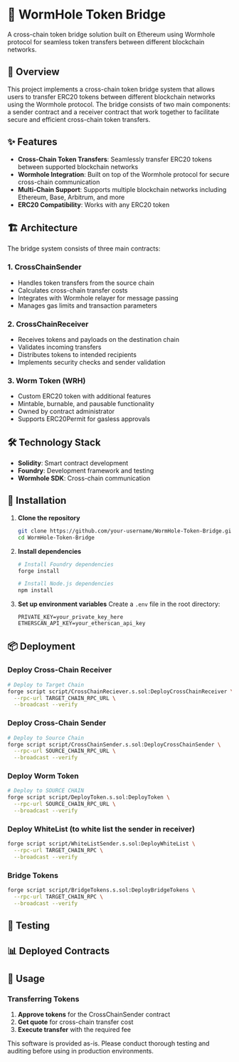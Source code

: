 



# 🌉 WormHole Token Bridge

A cross-chain token bridge solution built on Ethereum using Wormhole protocol for seamless token transfers between different blockchain networks.

## 🚀 Overview

This project implements a cross-chain token bridge system that allows users to transfer ERC20 tokens between different blockchain networks using the Wormhole protocol. The bridge consists of two main components: a sender contract and a receiver contract that work together to facilitate secure and efficient cross-chain token transfers.

## ✨ Features

- **Cross-Chain Token Transfers**: Seamlessly transfer ERC20 tokens between supported blockchain networks
- **Wormhole Integration**: Built on top of the Wormhole protocol for secure cross-chain communication
- **Multi-Chain Support**: Supports multiple blockchain networks including Ethereum, Base, Arbitrum, and more
- **ERC20 Compatibility**: Works with any ERC20 token

## 🏗️ Architecture

The bridge system consists of three main contracts:

### 1. CrossChainSender
- Handles token transfers from the source chain
- Calculates cross-chain transfer costs
- Integrates with Wormhole relayer for message passing
- Manages gas limits and transaction parameters

### 2. CrossChainReceiver
- Receives tokens and payloads on the destination chain
- Validates incoming transfers
- Distributes tokens to intended recipients
- Implements security checks and sender validation

### 3. Worm Token (WRH)
- Custom ERC20 token with additional features
- Mintable, burnable, and pausable functionality
- Owned by contract administrator
- Supports ERC20Permit for gasless approvals

## 🛠️ Technology Stack

- **Solidity**: Smart contract development
- **Foundry**: Development framework and testing
- **Wormhole SDK**: Cross-chain communication


## 🔧 Installation

1. **Clone the repository**
   ```bash
   git clone https://github.com/your-username/WormHole-Token-Bridge.git
   cd WormHole-Token-Bridge
   ```

2. **Install dependencies**
   ```bash
   # Install Foundry dependencies
   forge install
   
   # Install Node.js dependencies
   npm install
   ```

3. **Set up environment variables**
   Create a `.env` file in the root directory:
   ```env
   PRIVATE_KEY=your_private_key_here
   ETHERSCAN_API_KEY=your_etherscan_api_key
   ```

## 📦 Deployment

### Deploy Cross-Chain Receiver
```bash
# Deploy to Target Chain
forge script script/CrossChainReciever.s.sol:DeployCrossChainReceiver \
  --rpc-url TARGET_CHAIN_RPC_URL \
  --broadcast --verify
```

### Deploy Cross-Chain Sender
```bash
# Deploy to Source Chain
forge script script/CrossChainSender.s.sol:DeployCrossChainSender \
  --rpc-url SOURCE_CHAIN_RPC_URL \
  --broadcast --verify
```

### Deploy Worm Token
```bash
# Deploy to SOURCE CHAIN
forge script script/DeployToken.s.sol:DeployToken \
  --rpc-url SOURCE_CHAIN_RPC_URL \
  --broadcast --verify
```

### Deploy WhiteList (to white list the sender in receiver)
```bash
forge script script/WhiteListSender.s.sol:DeployWhiteList \
  --rpc-url TARGET_CHAIN_RPC \
  --broadcast --verify
```

### Bridge Tokens
```bash
forge script script/BridgeTokens.s.sol:DeployBridgeTokens \
  --rpc-url TARGET_CHAIN_RPC \
  --broadcast --verify
```

## 🧪 Testing



## 📊 Deployed Contracts


## 🔄 Usage

### Transferring Tokens

1. **Approve tokens** for the CrossChainSender contract
2. **Get quote** for cross-chain transfer cost
3. **Execute transfer** with the required fee



This software is provided as-is. Please conduct thorough testing and auditing before using in production environments.